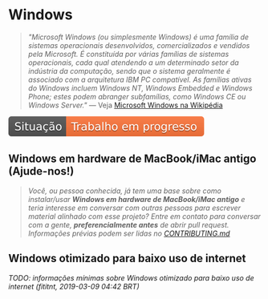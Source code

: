 # Windows
> _"Microsoft Windows (ou simplesmente Windows) é uma família de sistemas
operacionais desenvolvidos, comercializados e vendidos pela Microsoft. É
constituída por várias famílias de sistemas operacionais, cada qual atendendo a
um determinado setor da indústria da computação, sendo que o sistema geralmente
é associado com a arquitetura IBM PC compatível. As famílias ativas do Windows
incluem Windows NT, Windows Embedded e Windows Phone; estes podem abranger
subfamílias, como Windows CE ou Windows Server."_
— Veja [Microsoft Windows na Wikipédia](https://pt.wikipedia.org/wiki/Microsoft_Windows)

![Situação: Trabalho em progresso](../imagens/badges/status-work-in-progress.svg)

## Windows em hardware de MacBook/iMac antigo (Ajude-nos!)
> _Você, ou pessoa conhecida, já tem uma base sobre como instalar/usar
**Windows em hardware de MacBook/iMac antigo** e teria interesse em conversar com
outras pessoas para escrever material alinhado com esse projeto? Entre em
contato para conversar com a gente, **preferencialmente antes** de abrir pull
request. Informações prévias podem ser lidas no
[CONTRIBUTING.md](../CONTRIBUTING.md)_

## Windows otimizado para baixo uso de internet

_TODO: informações mínimas sobre Windows otimizado para baixo uso de internet (fititnt, 2019-03-09 04:42 BRT)_

<!--
https://www.tecmundo.com.br/windows-10/88024-windows-10-ativar-modo-conexao-limitada-economizar-dados-moveis.htm
https://www.thewindowsclub.com/conserve-3g-lte-data-windows-10
https://www.thewindowsclub.com/set-metered-connection-in-windows-10
https://www.cnet.com/news/why-you-shouldnt-buy-a-5g-phone-right-now/
-->
